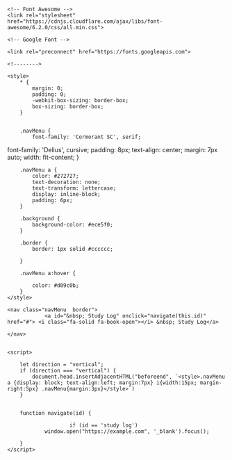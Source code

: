 <!DOCTYPE html>
<html>

<head>

	<!-- Font Awesome -->
	<link rel="stylesheet" href="https://cdnjs.cloudflare.com/ajax/libs/font-awesome/6.2.0/css/all.min.css">

	<!-- Google Font -->

	<link rel="preconnect" href="https://fonts.googleapis.com">
<link rel="preconnect" href="https://fonts.gstatic.com" crossorigin>
<link href="https://fonts.googleapis.com/css2?family=Cormorant+SC:wght@600&family=Delius&display=swap" rel="stylesheet">

	<!-------->

	<style>
		* {
			margin: 0;
			padding: 0;
			-webkit-box-sizing: border-box;
			box-sizing: border-box;
		}


		.navMenu {
			font-family: 'Cormorant SC', serif;
font-family: 'Delius', cursive;
			padding: 8px;
			text-align: center;
			margin: 7px auto;
			width: fit-content;
		}

		.navMenu a {
			color: #272727;
			text-decoration: none;
			text-transform: lettercase;
			display: inline-block;
			padding: 6px;
		}

		.background {
			background-color: #ece5f0;
		}

		.border {
			border: 1px solid #cccccc;

		}

		.navMenu a:hover {

			color: #d09c0b;
		}
	</style>
</head>

<body>

	<nav class="navMenu  border">
                <a id="&nbsp; Study Log" onclick="navigate(this.id)" href="#"> <i class="fa-solid fa-book-open"></i> &nbsp; Study Log</a>

	</nav>


	<script>

		let direction = "vertical";
		if (direction === "vertical") {
			document.head.insertAdjacentHTML("beforeend", `<style>.navMenu a {display: block; text-align:left; margin:7px} i{width:15px; margin-right:5px} .navMenu{margin:3px}</style>`)
		}


		function navigate(id) {

                        if (id == 'study log')
				window.open("https://example.com", '_blank').focus();

		}
	</script>


</body>

</html>
